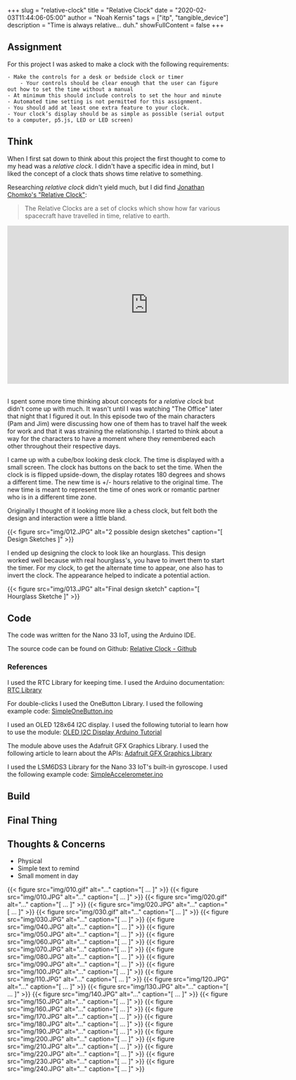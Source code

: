 +++
slug = "relative-clock"
title = "Relative Clock"
date = "2020-02-03T11:44:06-05:00"
author = "Noah Kernis"
tags = ["itp", "tangible_device"]
description = "Time is always relative... duh."
showFullContent = false
+++

<!-- 
* TODO:
* - Add photos of nano, circuits, and the rest
-->

<!--
* Any construction drawings you made for laser cutting, CNC, etc.
* Circuit diagram/Schematic
* System diagram
-->

## Assignment

For this project I was asked to make a clock with the following requirements: 

	- Make the controls for a desk or bedside clock or timer
		- Your controls should be clear enough that the user can figure out how to set the time without a manual
	- At minimum this should include controls to set the hour and minute
	- Automated time setting is not permitted for this assignment. 
	- You should add at least one extra feature to your clock. 
	- Your clock’s display should be as simple as possible (serial output to a computer, p5.js, LED or LED screen)

## Think

When I first sat down to think about this project the first thought to come to my head was a *relative clock*. I didn't have a specific idea in mind, but I liked the concept of a clock thats shows time relative to something. 

Researching *relative clock* didn't yield much, but I did find [Jonathan Chomko's "Relative Clock"](https://jonathanchomko.com/Relative-Clocks):

> The Relative Clocks are a set of clocks which show how far various spacecraft have travelled in time, relative to earth.

<div style="text-align:center">
	<iframe src="https://player.vimeo.com/video/190896012" class="center" width="640" height="360" frameborder="0" allow="autoplay; fullscreen" allowfullscreen></iframe>
</div>
<br/>

I spent some more time thinking about concepts for a *relative clock* but didn't come up with much. It wasn't until I was watching "The Office" later that night that I figured it out. In this episode two of the main characters (Pam and Jim) were discussing how one of them has to travel half the week for work and that it was straining the relationship. I started to think about a way for the characters to have a moment where they remembered each other throughout their respective days. 

I came up with a cube/box looking desk clock. The time is displayed with a small screen. The clock has buttons on the back to set the time. When the clock is is flipped upside-down, the display rotates 180 degrees and shows a different time. The new time is +/- hours relative to the original time. The new time is meant to represent the time of ones work or romantic partner who is in a different time zone. 

Originally I thought of it looking more like a chess clock, but felt both the design and interaction were a little bland.

{{< figure src="img/012.JPG" alt="2 possible design sketches" caption="[ Design Sketches ]" >}}

I ended up designing the clock to look like an hourglass. This design worked well because with real hourglass's, you have to invert them to start the timer. For my clock, to get the alternate time to appear, one also has to invert the clock. The appearance helped to indicate a potential action. 

{{< figure src="img/013.JPG" alt="Final design sketch" caption="[ Hourglass Sketche ]" >}}


## Code

The code was written for the Nano 33 IoT, using the Arduino IDE.

The source code can be found on Github: 
[Relative Clock - Github](https://github.com/nkernis/RELATIVE_CLOCK)

### References

I used the RTC Library for keeping time. I used the Arduino documentation: 
[RTC Library](https://www.arduino.cc/en/Reference/RTC)

For double-clicks I used the OneButton Library. I used the following example code: 
[SimpleOneButton.ino](https://github.com/mathertel/OneButton/blob/master/examples/SimpleOneButton/SimpleOneButton.ino)

I used an OLED 128x64 I2C display. I used the following tutorial to learn how to use the module: 
[OLED I2C Display Arduino Tutorial](https://startingelectronics.org/tutorials/arduino/modules/OLED-128x64-I2C-display/)

The module above uses the Adafruit GFX Graphics Library. I used the following article to learn about the APIs:
[Adafruit GFX Graphics Library](https://learn.adafruit.com/adafruit-gfx-graphics-library/graphics-primitives)

I used the LSM6DS3 Library for the Nano 33 IoT's built-in gyroscope. I used the following example code:
[SimpleAccelerometer.ino](https://github.com/arduino-libraries/Arduino_LSM6DS3/blob/master/examples/SimpleAccelerometer/SimpleAccelerometer.ino)

<!-- 
REFS:
3
* https://github.com/PaulStoffregen/Time 
-->

## Build

## Final Thing

## Thoughts & Concerns

- Physical
- Simple text to remind
- Small moment in day

{{< figure src="img/010.gif" alt="..." caption="[ ... ]" >}}
{{< figure src="img/010.JPG" alt="..." caption="[ ... ]" >}}
{{< figure src="img/020.gif" alt="..." caption="[ ... ]" >}}
{{< figure src="img/020.JPG" alt="..." caption="[ ... ]" >}}
{{< figure src="img/030.gif" alt="..." caption="[ ... ]" >}}
{{< figure src="img/030.JPG" alt="..." caption="[ ... ]" >}}
{{< figure src="img/040.JPG" alt="..." caption="[ ... ]" >}}
{{< figure src="img/050.JPG" alt="..." caption="[ ... ]" >}}
{{< figure src="img/060.JPG" alt="..." caption="[ ... ]" >}}
{{< figure src="img/070.JPG" alt="..." caption="[ ... ]" >}}
{{< figure src="img/080.JPG" alt="..." caption="[ ... ]" >}}
{{< figure src="img/090.JPG" alt="..." caption="[ ... ]" >}}
{{< figure src="img/100.JPG" alt="..." caption="[ ... ]" >}}
{{< figure src="img/110.JPG" alt="..." caption="[ ... ]" >}}
{{< figure src="img/120.JPG" alt="..." caption="[ ... ]" >}}
{{< figure src="img/130.JPG" alt="..." caption="[ ... ]" >}}
{{< figure src="img/140.JPG" alt="..." caption="[ ... ]" >}}
{{< figure src="img/150.JPG" alt="..." caption="[ ... ]" >}}
{{< figure src="img/160.JPG" alt="..." caption="[ ... ]" >}}
{{< figure src="img/170.JPG" alt="..." caption="[ ... ]" >}}
{{< figure src="img/180.JPG" alt="..." caption="[ ... ]" >}}
{{< figure src="img/190.JPG" alt="..." caption="[ ... ]" >}}
{{< figure src="img/200.JPG" alt="..." caption="[ ... ]" >}}
{{< figure src="img/210.JPG" alt="..." caption="[ ... ]" >}}
{{< figure src="img/220.JPG" alt="..." caption="[ ... ]" >}}
{{< figure src="img/230.JPG" alt="..." caption="[ ... ]" >}}
{{< figure src="img/240.JPG" alt="..." caption="[ ... ]" >}}

